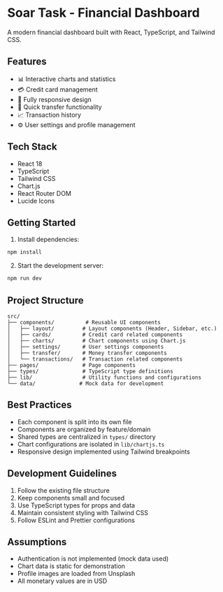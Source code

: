 # Soar Task - Financial Dashboard

A modern financial dashboard built with React, TypeScript, and Tailwind CSS.

## Features

- 📊 Interactive charts and statistics
- 💳 Credit card management
- 📱 Fully responsive design
- 🔄 Quick transfer functionality
- 📈 Transaction history
- ⚙️ User settings and profile management

## Tech Stack

- React 18
- TypeScript
- Tailwind CSS
- Chart.js
- React Router DOM
- Lucide Icons

## Getting Started

1. Install dependencies:
```bash
npm install
```

2. Start the development server:
```bash
npm run dev
```

## Project Structure

```
src/
├── components/          # Reusable UI components
│   ├── layout/         # Layout components (Header, Sidebar, etc.)
│   ├── cards/          # Credit card related components
│   ├── charts/         # Chart components using Chart.js
│   ├── settings/       # User settings components
│   ├── transfer/       # Money transfer components
│   └── transactions/   # Transaction related components
├── pages/              # Page components
├── types/              # TypeScript type definitions
├── lib/                # Utility functions and configurations
└── data/              # Mock data for development

```

## Best Practices

- Each component is split into its own file
- Components are organized by feature/domain
- Shared types are centralized in `types/` directory
- Chart configurations are isolated in `lib/chartjs.ts`
- Responsive design implemented using Tailwind breakpoints

## Development Guidelines

1. Follow the existing file structure
2. Keep components small and focused
3. Use TypeScript types for props and data
4. Maintain consistent styling with Tailwind CSS
5. Follow ESLint and Prettier configurations

## Assumptions

- Authentication is not implemented (mock data used)
- Chart data is static for demonstration
- Profile images are loaded from Unsplash
- All monetary values are in USD
